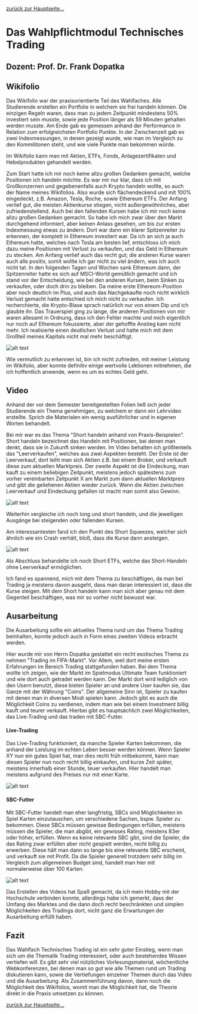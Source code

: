 [zurück zur Hauptseite...](https://informatik-mannheim.github.io/iExpo-Winter-2021/)

Das Wahlpflichtmodul Technisches Trading
========================================

Dozent: Prof. Dr. Frank Dopatka
-------------------------------

## Wikifolio

Das Wikifolio war der praxisorientierte Teil des Wahlfaches. Alle Studierende erstellen ein Portfolie in welchem sie frei handeln können.  Die einzigen Regeln waren, dass man zu jedem Zeitpunkt mindestens 50% investiert sein musste, sowie jede Position länger als 59 Minuten gehalten werden musste. Am Ende gab es gemessen anhand der Performance in Relation zum erfolgreichsten Portfolio Punkte. In der Zwischenzeit gab es zwei Indexmessungen, in denen gezeigt wurde, wie man im Vergleich zu den Kommilitonen steht, und wie viele Punkte man bekommen würde.

Im Wikifolio kann man mit Aktien, ETFs, Fonds, Anlagezertifikaten und Hebelprodukten gehandelt werden.

Zum Start hatte ich mir noch keine allzu großen Gedanken gemacht, welche Positionen ich handeln möchte. Es war mir nur klar, dass ich mit Großkonzernen und gegebenenfalls auch Krypto handeln wollte, so auch der Name meines Wikifolios. Also wurde sich flächendeckend und mit 100% eingedeckt, z.B. Amazon, Tesla, Roche, sowie Ethereum ETFs. Der Anfang verlief gut, die meisten Aktienkurse stiegen, nicht außergewöhnliches, aber zufriedenstellend. Auch bei den fallenden Kursen habe ich mir noch keine allzu großen Gedanken gemacht. So habe ich mich zwar über den Markt durchgehend informiert, aber keinen Anlass gesehen, um bis zur ersten Indexmessung etwas zu ändern. Dort war dann ein klarer Spitzenreiter zu erkennen, der komplett in Ethereum investiert war. Da ich an sich ja auch Ethereum hatte, welches nach Tesla am besten lief, entschloss ich mich dazu meine Positionen mit Verlust zu verkaufen, und das Geld in Ethereum zu stecken. Am Anfang verlief auch das recht gut; die anderen Kurse waren auch alle positiv, somit wollte ich gar nicht zu viel ändern, was ich auch nicht tat. In den folgenden Tagen und Wochen sank Ethereum dann, der Spitzenreiter hatte es sich auf MSCI-World gemütlich gemacht und ich stand vor der Entscheidung, wie bei den anderen Kursen, beim Sinken zu verkaufen, oder doch drin zu bleiben. Da meine erste Ethereum-Position aber noch deutlich im Plus, und auch das Nachgekaufte noch nicht wirklich Verlust gemacht hatte entschied ich mich nicht zu verkaufen. Ich recherchierte, die Krypto-Blase sprach natürlich nur von einem Dip und ich glaubte ihr. Das Trauerspiel ging zu lange, die anderen Positionen von mir waren allesamt in Ordnung, dass ich den Fehler machte und mich eigentlich nur noch auf Ethereum fokussierte, aber der gehoffte Anstieg kam nicht mehr. Ich realisierte einen deutlichen Verlust und hatte mich mit dem Großteil meines Kapitals nicht mal mehr beschäftigt.

![alt text](Wikifolio.png)

Wie vermutlich zu erkennen ist, bin ich nicht zufrieden, mit meiner Leistung im Wikifolio, aber konnte definitiv einige wertvolle Lektionen mitnehmen, die ich hoffentlich anwende, wenn es um es echtes Geld geht.

## Video

Anhand der vor dem Semester bereitgestellten Folien ließ sich jeder Studierende ein Thema genehmigen, zu welchem er dann ein Lehrvideo erstellte. Sprich die Materialen ein wenig ausführlicher und in eigenen Worten behandelt.

Bei mir war es das Thema "Short handeln anhand von Praxis-Beispielen".
Short handeln bezeichnet das Handeln mit Positionen, bei denen man denkt, dass sie in Zukunft sinken werden.  Im Video behalten ich größtenteils das "Leerverkaufen", welches aus zwei Aspekten besteht. Der Erste ist der Leerverkauf, dort leiht man sich Aktien z.B. bei einem Broker, und verkauft diese zum aktuellen Marktpreis. Der zweite Aspekt ist die Eindeckung, man kauft zu einem beliebigen Zeitpunkt, meistens jedoch spätestens zum vorher vereinbarten Zeitpunkt X am Markt zum dann aktuellen Marktpreis und gibt die geliehenen Aktien wieder zurück. Wenn die Aktien zwischen Leerverkauf und Eindeckung gefallen ist macht man somit also Gewinn.

![alt text](Leerverkauf.png)

Weiterhin vergleiche ich noch long und short handeln, und die jeweiligen Ausgänge bei steigenden oder fallenden Kursen.

Am interessantesten fand ich den Punkt des Short Squeezes, welcher sich ähnlich wie ein Crash verhält, bloß, dass die Kurse dann ansteigen.

![alt text](ShortSqueeze.png)

Als Abschluss behandelte ich noch Short ETFs, welche das Short-Handeln ohne Leerverkauf ermöglichen.

Ich fand es spannend, mich mit dem Thema zu beschäftigen, da man bei Trading ja meistens davon ausgeht, dass man daran interessiert ist, dass die Kurse steigen. Mit dem Short handeln kann man sich aber genau mit dem Gegenteil beschäftigen, was mir so vorher nicht bewusst war.

## Ausarbeitung

Die Ausarbeitung sollte ein aktuelles Thema rund um das Thema Trading beinhalten, konnte jedoch auch in Form eines zweiten Videos erbracht werden.

Hier wurde mir von Herrn Dopatka gestattet ein recht exotisches Thema zu nehmen "Trading im FIFA-Markt".
Vor Allem, weil dort meine ersten Erfahrungen im Bereich Trading stattgefunden haben.
Bei dem Thema wollte ich zeigen, wie der Markt im Spielmodus Ultimate Team funktioniert und wie dort auch getradet werden kann.
Der Markt dort wird lediglich von den Usern benutzt, diese bieten Spieler an und andere User kaufen sie, das Ganze mit der Währung "Coins". Der allgemeine Sinn ist, Spieler zu kaufen mit denen man in diversen Modi spielen kann. Jedoch gibt es auch die Möglichkeit Coins zu verdienen, indem man wie bei einem Investment billig kauft und teurer verkauft. Hierbei gibt es hauptsächlich zwei Möglichkeiten, das Live-Trading und das traden mit SBC-Futter.

#### Live-Trading

Das Live-Trading funktioniert, da manche Spieler Karten bekommen, die anhand der Leistung im echten Leben besser werden können. Wenn Spieler XY nun ein gutes Spiel hat, man dies recht früh mitbekommt, kann man diesen Spieler nun noch recht billig einkaufen, und kurze Zeit später, meistens innerhalb einer Stunde, teuer verkaufen. Hier handelt man meistens aufgrund des Preises nur mit einer Karte.

![alt text](Live-Trading.png)

#### SBC-Futter

Mit SBC-Futter handelt man eher langfristig, SBCs sind Möglichkeiten im Spiel Karten einzutauschen, um verschiedene Sachen, bspw. Spieler zu bekommen. Diese SBCs müssen gewisse Bedingungen erfüllen, meistens müssen die Spieler, die man abgibt, ein gewisses Rating, meistens 83er oder höher, erfüllen. Wenn es keine relevante SBC gibt, sind die Spieler, die das Rating zwar erfüllen aber nicht gespielt werden, recht billig zu erwerben. Diese hält man dann so lange bis eine relevante SBC erscheint, und verkauft sie mit Profit. Da die Spieler generell trotzdem sehr billig im Vergleich zum allgemeinen Budget sind, handelt man hier mit normalerweise über 100 Karten.

![alt text](SBC.png)

Das Erstellen des Videos hat Spaß gemacht, da ich mein Hobby mit der Hochschule verbinden konnte, allerdings habe ich gemerkt, dass der Umfang des Marktes und die dann doch recht beschränkten und simplen Möglichkeiten des Tradings dort, nicht ganz die Erwartungen der Ausarbeitung erfüllt haben.

## Fazit

Das Wahlfach Technisches Trading ist ein sehr guter Einstieg, wenn man sich um die Thematik Trading interessiert, oder auch bestehendes Wissen vertiefen will. Es gibt sehr viel nützliches Vorlesungsmaterial, wöchentliche Webkonferenzen, bei denen man so gut wie alle Themen rund um Trading diskutieren kann, sowie die Vertiefungen einzelner Themen durch das Video und die Ausarbeitung. Als Zusammenführung davon, dann noch die Möglichkeit des Wikifolios, womit man die Möglichkeit hat, die Theorie direkt in die Praxis umsetzen zu können. 

[zurück zur Hauptseite...](https://informatik-mannheim.github.io/iExpo-Winter-2021/)